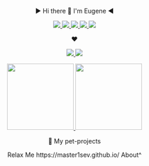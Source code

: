 <p align='center'>
►
      Hi there 👋 I'm Eugene
      ◄
</p>
<p align='center'>
       
<a href="https://www.linkedin.com/in/esuntsov/">
       <img src="https://img.shields.io/badge/LinkedIn-0077B5?style=for-the-badge&logo=linkedin&logoColor=white"/>
</a>

<a href="https://www.polywork.com/evgeniisuncov">
       <img src="https://img.shields.io/badge/polywork-543DE0?style=for-the-badge&logo=polywork&logoColor=white"/>
</a>

<a href="https://www.reddit.com/user/d-moroz">
       <img src="https://img.shields.io/badge/Reddit-FF4500?style=for-the-badge&logo=reddit&logoColor=white"/>
</a>

<a href="https://github.com/Master1SEV">
       <img src="https://img.shields.io/badge/GitHub-100000?style=for-the-badge&logo=github&logoColor=white"/>
</a>

<a href="https://www.kaggle.com/esuncov">
       <img src="https://img.shields.io/badge/Kaggle-20BEFF?style=for-the-badge&logo=Kaggle&logoColor=white"/>
</a>
</p>
<p align='center'> ♥
</p>
<p align='center'>
<a href="">
       <img src="https://img.shields.io/badge/Visual_Studio_Code-0078D4?style=for-the-badge&logo=visual%20studio%20code&logoColor=white"/>
</a>
<a href="">
       <img src="https://img.shields.io/badge/Arduino-00979D?style=for-the-badge&logo=Arduino&logoColor=white"/>
</a>
</p>


<p align='center'>
   <a href="https://github-readme-stats.vercel.app/api?username=Master1SEV&show_icons=true&count_private=true">
       <img height=150 src="https://github-readme-stats.vercel.app/api?username=Master1SEV&show_icons=true&count_private=true"/>
   </a>
   <a href="https://github.com/romankh3/github-readme-stats">
       <img height=150 src="https://github-readme-stats.vercel.app/api/top-langs/?username=Master1SEV&layout=compact"/>
   </a>
</p>

<p align='center'>
🐶 My pet-projects
</p>
<p align='center'>
Relax Me
 https://master1sev.github.io/
     About^
      </p>
